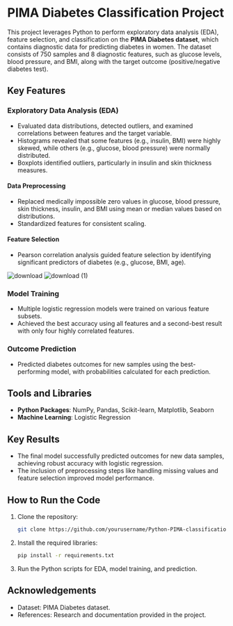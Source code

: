 # PIMA Diabetes Classification Project

This project leverages Python to perform exploratory data analysis (EDA), feature selection, and classification on the **PIMA Diabetes dataset**, which contains diagnostic data for predicting diabetes in women. The dataset consists of 750 samples and 8 diagnostic features, such as glucose levels, blood pressure, and BMI, along with the target outcome (positive/negative diabetes test).

## Key Features

### Exploratory Data Analysis (EDA)
- Evaluated data distributions, detected outliers, and examined correlations between features and the target variable.
- Histograms revealed that some features (e.g., insulin, BMI) were highly skewed, while others (e.g., glucose, blood pressure) were normally distributed.
- Boxplots identified outliers, particularly in insulin and skin thickness measures.

#### Data Preprocessing
- Replaced medically impossible zero values in glucose, blood pressure, skin thickness, insulin, and BMI using mean or median values based on distributions.
- Standardized features for consistent scaling.

#### Feature Selection
- Pearson correlation analysis guided feature selection by identifying significant predictors of diabetes (e.g., glucose, BMI, age).

![download](https://github.com/user-attachments/assets/62f83bd1-95d3-40de-af04-2284513bb34c)
![download (1)](https://github.com/user-attachments/assets/bf6e4f2e-eae3-4a11-917e-ea21c89d2697)

### Model Training
- Multiple logistic regression models were trained on various feature subsets.
- Achieved the best accuracy using all features and a second-best result with only four highly correlated features.

### Outcome Prediction
- Predicted diabetes outcomes for new samples using the best-performing model, with probabilities calculated for each prediction.



## Tools and Libraries
- **Python Packages**: NumPy, Pandas, Scikit-learn, Matplotlib, Seaborn
- **Machine Learning**: Logistic Regression

## Key Results
- The final model successfully predicted outcomes for new data samples, achieving robust accuracy with logistic regression.
- The inclusion of preprocessing steps like handling missing values and feature selection improved model performance.

## How to Run the Code
1. Clone the repository:
   ```bash
   git clone https://github.com/yourusername/Python-PIMA-classification.git
   ```
2. Install the required libraries:
   ```bash
   pip install -r requirements.txt
   ```
3. Run the Python scripts for EDA, model training, and prediction.

## Acknowledgements
- Dataset: PIMA Diabetes dataset.
- References: Research and documentation provided in the project.
